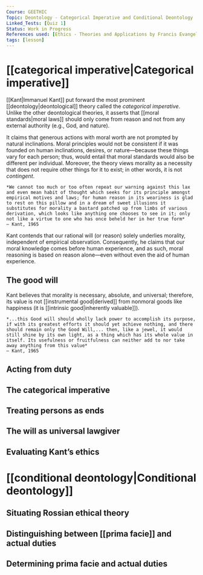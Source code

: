 ```yaml
---
Course: GEETHIC
Topic: Deontology - Categorical Imperative and Conditional Deontology
Linked_Tests: [Quiz 1]
Status: Work in Progress
References used: [Ethics - Theories and Applications by Francis Evangelista and Napoleon Mabaquiao Jr. (Chapter 4)]
tags: [lesson]
---
```


# [[categorical imperative|Categorical imperative]]

[[Kant|Immanuel Kant]] put forward the most prominent [[deontology|deontological]] theory called the *categorical imperative*. Unlike the other deontological theories, it asserts that [[moral standards|moral laws]] should only come from reason and not from any external authority (e.g., God, and nature).

It claims that generous actions with moral worth are not prompted by natural inclinations. Moral principles would not be consistent if it was founded on human inclinations, desires, or nature—because these things vary for each person; thus, would entail that moral standards would also be different per individual. Moreover, the theory views morality as a necessity that does not require other things for it to exist; in other words, it is not *contingent*.

```ad-quote
*We cannot too much or too often repeat our warning against this lax and even mean habit of thought which seeks for its principle amongst empirical motives and laws; for human reason in its weariness is glad to rest on this pillow and in a dream of sweet illusions it substitutes for morality a bastard patched up from limbs of various derivation, which looks like anything one chooses to see in it; only not like a virtue to one who has once beheld her in her true form*
— Kant, 1965
```

Kant contends that our rational will (or reason) solely underlies morality, independent of empirical observation. Consequently, he claims that our moral knowledge comes before human experience, and as such, moral reasoning is based on reason alone—even without even the aid of human experience.

## The good will

Kant believes that morality is necessary, absolute, and universal; therefore, its value is not [[instrumental good|derived]] from nonmoral goods like happiness (it is [[intrinsic good|inherently valuable]]).

```ad-quote
*...this Good will should wholly lack power to accomplish its purpose, if with its greatest efforts it should yet achieve nothing, and there should remain only the Good Will,... then, like a jewel, it would still shine by its own light, as a thing which has its whole value in itself. Its usefulness or fruitfulness can neither add to nor take away anything from this value*
— Kant, 1965
```

## Acting from duty

## The categorical imperative

## Treating persons as ends

## The will as universal lawgiver

## Evaluating Kant’s ethics

# [[conditional deontology|Conditional deontology]]

## Situating Rossian ethical theory

## Distinguishing between [[prima facie]] and actual duties

## Determining prima facie and actual duties

